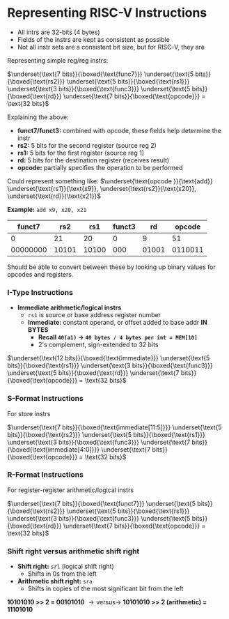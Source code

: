 # Representing RISC-V Instructions
- All intrs are 32-bits (4 bytes)
- Fields of the instrs are kept as consistent as possible
- Not all instr sets are a consistent bit size, but for RISC-V, they are


Representing simple reg/reg instrs:

$\underset{\text{7 bits}}{\boxed{\text{func7}}} \underset{\text{5 bits}}{\boxed{\text{rs2}}} \underset{\text{5 bits}}{\boxed{\text{rs1}}} \underset{\text{3 bits}}{\boxed{\text{func3}}} \underset{\text{5 bits}}{\boxed{\text{rd}}} \underset{\text{7 bits}}{\boxed{\text{opcode}}} = \text{32 bits}$

Explaining the above: 
- **funct7/funct3:** combined with opcode, these fields help determine the instr 
- **rs2:** 5 bits for the second register (source reg 2)
- **rs1:** 5 bits for the first register (source reg 1)
- **rd:** 5 bits for the destination register (receives result)
- **opcode:** partially specifies the operation to be performed

Could represent something like: $\underset{\text{opcode }}{\text{add}} \underset{\text{rs1}}{\text{x9}}, \underset{\text{rs2}}{\text{x20}}, \underset{\text{rd}}{\text{x21}}$

**Example:** `add x9, x20, x21`

funct7 | rs2 | rs1 | funct3 | rd | opcode
--- | --- | --- | --- | --- | ---
0 | 21 | 20 | 0 | 9 | 51
00000000 | 10101 | 10100 | 000 | 01001 | 0110011


Should be able to convert between these by looking up binary values for opcodes and registers.

### I-Type Instructions
- **Immediate arithmetic/logical instrs**
  - `rs1` is source or base address register number
  - **Immediate:** constant operand, or offset added to base addr **IN BYTES**
    - **Recall `40(a1)` $\rightarrow$ `40 bytes / 4 bytes per int = MEM[10] `**
    - 2's complement, sign-extended to 32 bits

$\underset{\text{12 bits}}{\boxed{\text{immediate}}} \underset{\text{5 bits}}{\boxed{\text{rs1}}} \underset{\text{3 bits}}{\boxed{\text{func3}}} \underset{\text{5 bits}}{\boxed{\text{rd}}} \underset{\text{7 bits}}{\boxed{\text{opcode}}} = \text{32 bits}$

### S-Format Instructions
For store instrs
  
$\underset{\text{7 bits}}{\boxed{\text{immediate[11:5]}}} \underset{\text{5 bits}}{\boxed{\text{rs2}}} \underset{\text{5 bits}}{\boxed{\text{rs1}}} \underset{\text{3 bits}}{\boxed{\text{func3}}} \underset{\text{7 bits}}{\boxed{\text{immediate[4:0]}}} \underset{\text{7 bits}}{\boxed{\text{opcode}}} = \text{32 bits}$

### R-Format Instructions
For register-register arithmetic/logical instrs
  
$\underset{\text{7 bits}}{\boxed{\text{funct7}}} \underset{\text{5 bits}}{\boxed{\text{rs2}}} \underset{\text{5 bits}}{\boxed{\text{rs1}}} \underset{\text{3 bits}}{\boxed{\text{func3}}} \underset{\text{5 bits}}{\boxed{\text{rd}}} \underset{\text{7 bits}}{\boxed{\text{opcode}}} = \text{32 bits}$

### Shift right versus arithmetic shift right
- **Shift right:** `srl` (logical shift right)
  - Shifts in 0s from the left
- **Arithmetic shift right:** `sra`
  - Shifts in copies of the most significant bit from the left

**10101010 >> 2 = 00101010** $\rightarrow \text{versus} \rightarrow$ **10101010 >> 2 (arithmetic) = 11101010**
